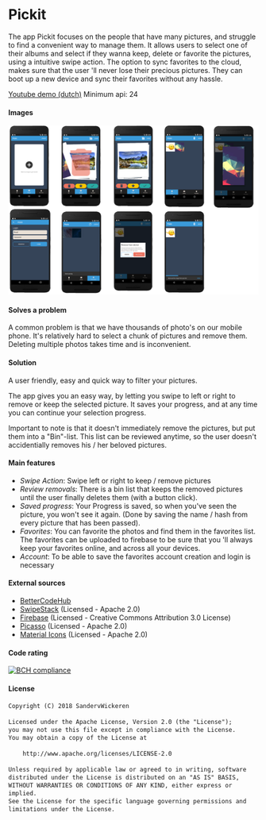# Pickit

The app Pickit focuses on the people that have many pictures, and struggle to find a convenient way to manage them.
It allows users to select one of their albums and select if they wanna keep, delete or favorite the pictures, using
a intuitive swipe action. The option to sync favorites to the cloud, makes sure that the user 'll never lose their
precious pictures. They can boot up a new device and sync their favorites without any hassle.

[Youtube demo (dutch)](https://youtu.be/VNOddANsfgY)
Minimum api: 24

#### Images
![board1](doc/screens.png)


#### Solves a problem
A common problem is that we have thousands of photo's on our mobile phone. It's
relatively hard to select a chunk of pictures and remove them. Deleting multiple 
photos takes time and is inconvenient.

#### Solution
A user friendly, easy and quick way to filter your pictures. 

The app gives you an easy way, by letting you swipe to left or right to remove or
keep the selected picture. It saves your progress, and at any time you can continue
your selection progress.

Important to note is that it doesn't immediately remove the pictures, but put them
into a "Bin"-list. This list can be reviewed anytime, so the user doesn't accidentially
removes his / her beloved pictures.

#### Main features
- _Swipe Action_: Swipe left or right to keep / remove pictures
- _Review removals_: There is a bin list that keeps the removed pictures until the user finally deletes them (with a button click).
- _Saved progress_: Your Progress is saved, so when you've seen the picture, you won't see it again. (Done by saving the name
/ hash from every picture that has been passed).
- _Favorites_: You can favorite the photos and find them in the favorites list. The favorites can be 
uploaded to firebase to be sure that you 'll always keep your favorites online, and across all your
devices.
- _Account_: To be able to save the favorites account creation and login is necessary 

#### External sources
- [BetterCodeHub](https://bettercodehub.com/) 
- [SwipeStack](https://github.com/flschweiger/SwipeStack) (Licensed - Apache 2.0)
- [Firebase](https://firebase.google.com/) (Licensed - Creative Commons Attribution 3.0 License)
- [Picasso](http://square.github.io/picasso/) (Licensed - Apache 2.0)
- [Material Icons](https://material.io/icons/) (Licensed - Apache 2.0)
 
#### Code rating
[![BCH compliance](https://bettercodehub.com/edge/badge/SandervWickeren/PictureSwipe?branch=master)](https://bettercodehub.com/)

#### License
``` 
Copyright (C) 2018 SandervWickeren

Licensed under the Apache License, Version 2.0 (the "License");
you may not use this file except in compliance with the License.
You may obtain a copy of the License at

    http://www.apache.org/licenses/LICENSE-2.0

Unless required by applicable law or agreed to in writing, software
distributed under the License is distributed on an "AS IS" BASIS,
WITHOUT WARRANTIES OR CONDITIONS OF ANY KIND, either express or implied.
See the License for the specific language governing permissions and
limitations under the License.
 ```
